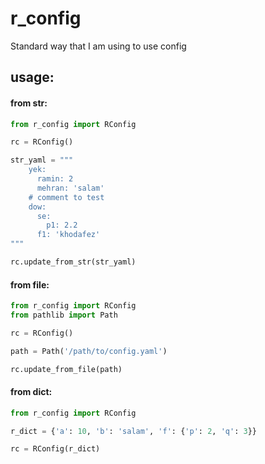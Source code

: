 # r_config

Standard way that I am using to use config

## usage:

#### from str:

```python
from r_config import RConfig

rc = RConfig()

str_yaml = """
    yek:
      ramin: 2
      mehran: 'salam'
    # comment to test
    dow:
      se:
        p1: 2.2
      f1: 'khodafez'
"""

rc.update_from_str(str_yaml)

```

#### from file:

```python
from r_config import RConfig
from pathlib import Path

rc = RConfig()

path = Path('/path/to/config.yaml')

rc.update_from_file(path)

```

#### from dict:

```python
from r_config import RConfig

r_dict = {'a': 10, 'b': 'salam', 'f': {'p': 2, 'q': 3}}

rc = RConfig(r_dict)

```